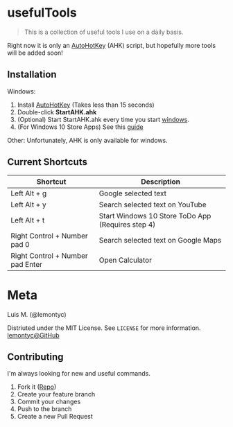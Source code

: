 # usefulTools

> This is a collection of useful tools I use on a daily basis. 

Right now it is only an [AutoHotKey](https://www.autohotkey.com/) (AHK) script, but hopefully more tools will be added soon!

## Installation

Windows:

1. Install [AutoHotKey](https://www.autohotkey.com/) (Takes less than 15 seconds)
2. Double-click **StartAHK.ahk**
3. (Optional) Start StartAHK.ahk every time you start [windows](https://www.maketecheasier.com/schedule-autohotkey-startup-windows/).
4. (For Windows 10 Store Apps) See this [guide](https://stackoverflow.com/questions/35125286/how-to-start-windows-store-apps-in-autohotkey)

Other: Unfortunately, AHK is only available for windows.

## Current Shortcuts

Shortcut  | Description
--------  | -----------
Left Alt + g | Google selected text
Left Alt + y | Search selected text on YouTube
Left Alt + t | Start Windows 10 Store ToDo App (Requires step 4)
Right Control + Number pad 0 | Search selected text on Google Maps
Right Control + Number pad Enter | Open Calculator

# Meta
Luis M. (@lemontyc)

Distriuted under the MIT License. See ``LICENSE`` for more information.
[lemontyc@GitHub](https://github.com/lemontyc)

## Contributing

I'm always looking for new and useful commands.

1. Fork it ([Repo](https://github.com/lemontyc/usefulToolsk>))
2. Create your feature branch
3. Commit your changes
4. Push to the branch
5. Create a new Pull Request